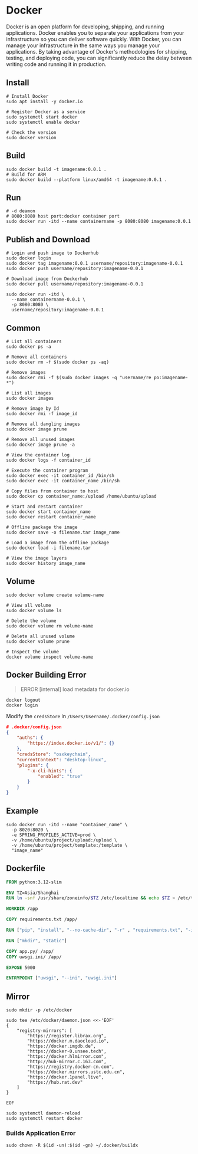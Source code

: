 # Docker

Docker is an open platform for developing, shipping, and running applications. Docker enables you to separate your applications from your infrastructure so you can deliver software quickly. With Docker, you can manage your infrastructure in the same ways you manage your applications. By taking advantage of Docker's methodologies for shipping, testing, and deploying code, you can significantly reduce the delay between writing code and running it in production.

## Install

```shell
# Install Docker
sudo apt install -y docker.io

# Register Docker as a service
sudo systemctl start docker
sudo systemctl enable docker

# Check the version
sudo docker version
```

## Build

```shell
sudo docker build -t imagename:0.0.1 .
# Build for ARM
sudo docker build --platform linux/amd64 -t imagename:0.0.1 .
```

## Run

```shell
# -d deamon
# 8080:8080 host port:docker container port
sudo docker run -itd --name containername -p 8080:8080 imagename:0.0.1
```

## Publish and Download

```shell
# Login and push image to Dockerhub
sudo docker login
sudo docker tag imagename:0.0.1 username/repository:imagename-0.0.1
sudo docker push username/repository:imagename-0.0.1

# Download image from Dockerhub
sudo docker pull username/repository:imagename-0.0.1

sudo docker run -itd \
  --name containername-0.0.1 \
  -p 8080:8080 \
  username/repository:imagename-0.0.1
```

## Common

```shell
# List all containers
sudo docker ps -a

# Remove all containers
sudo docker rm -f $(sudo docker ps -aq)

# Remove images
sudo docker rmi -f $(sudo docker images -q "username/re po:imagename-*")

# List all images
sudo docker images

# Remove image by Id
sudo docker rmi -f image_id

# Remove all dangling images
sudo docker image prune

# Remove all unused images
sudo docker image prune -a

# View the container log
sudo docker logs -f container_id

# Execute the container program
sudo docker exec -it container_id /bin/sh
sudo docker exec -it container_name /bin/sh

# Copy files from container to host
sudo docker cp container_name:/upload /home/ubuntu/upload

# Start and restart container
sudo docker start container_name
sudo docker restart container_name

# Offline package the image
sudo docker save -o filename.tar image_name

# Load a image from the offline package
sudo docker load -i filename.tar

# View the image layers
sudo docker history image_name
```

## Volume

```shell
sudo docker volume create volume-name

# View all volume
sudo docker volume ls

# Delete the volume
sudo docker volume rm volume-name

# Delete all unused volume
sudo docker volume prune

# Inspect the volume
docker volume inspect volume-name
```

## Docker Building Error

> ERROR [internal] load metadata for docker.io

```shell
docker logout
docker login
```

Modify the `credsStore` in `/Users/Username/.docker/config.json `

```json
# .docker/config.json
{
	"auths": {
		"https://index.docker.io/v1/": {}
	},
	"credsStore": "osxkeychain",
	"currentContext": "desktop-linux",
	"plugins": {
		"-x-cli-hints": {
			"enabled": "true"
		}
	}
}
```

## Example

```shell
sudo docker run -itd --name "container_name" \
  -p 8020:8020 \
  -e SPRING_PROFILES_ACTIVE=prod \
  -v /home/ubuntu/project/upload:/upload \
  -v /home/ubuntu/project/template:/template \
  "image_name"
```

## Dockerfile

```dockerfile
FROM python:3.12-slim

ENV TZ=Asia/Shanghai
RUN ln -snf /usr/share/zoneinfo/$TZ /etc/localtime && echo $TZ > /etc/timezone

WORKDIR /app

COPY requirements.txt /app/

RUN ["pip", "install", "--no-cache-dir", "-r" , "requirements.txt", "-i", "https://pypi.tuna.tsinghua.edu.cn/simple"]

RUN ["mkdir", "static"]

COPY app.py/ /app/
COPY uwsgi.ini/ /app/

EXPOSE 5000

ENTRYPOINT ["uwsgi", "--ini", "uwsgi.ini"]
```

## Mirror

```shell
sudo mkdir -p /etc/docker 
 
sudo tee /etc/docker/daemon.json <<-'EOF'
{
    "registry-mirrors": [
        "https://register.librax.org",
        "https://docker.m.daocloud.io",
        "https://docker.imgdb.de",
        "https://docker-0.unsee.tech",
        "https://docker.hlmirror.com",
        "http://hub-mirror.c.163.com",
        "https://registry.docker-cn.com",
        "https://docker.mirrors.ustc.edu.cn",
        "https://docker.1panel.live",
        "https://hub.rat.dev"
    ]
}

EOF 
 
sudo systemctl daemon-reload 
sudo systemctl restart docker 
```

### Builds Application Error 

```shell
sudo chown -R $(id -un):$(id -gn) ~/.docker/buildx
```
